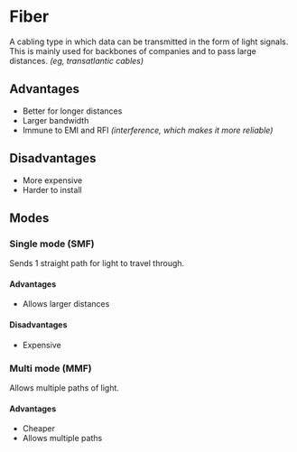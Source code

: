 # Fiber
A cabling type in which data can be transmitted in the form of light signals. This is mainly used for backbones of companies and to pass large distances. *(eg, transatlantic cables)*

## Advantages
- Better for longer distances
- Larger bandwidth
- Immune to EMI and RFI *(interference, which makes it more reliable)*

## Disadvantages
- More expensive
- Harder to install

## Modes
### Single mode (SMF)
Sends 1 straight path for light to travel through.

#### Advantages
- Allows larger distances

#### Disadvantages
- Expensive

### Multi mode (MMF)
Allows multiple paths of light.

#### Advantages
- Cheaper
- Allows multiple paths
